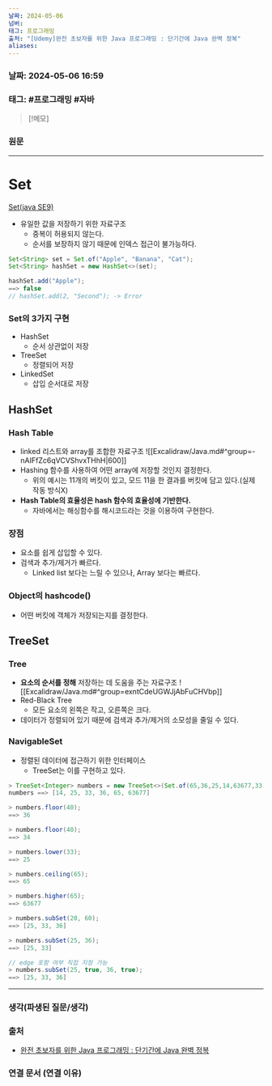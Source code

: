 ```yaml
---
날짜: 2024-05-06
넘버: 
태그: 프로그래밍
출처: "[Udemy]완전 초보자를 위한 Java 프로그래밍 : 단기간에 Java 완벽 정복"
aliases:
---
```

### 날짜:  2024-05-06 16:59

### 태그:  #프로그래밍 #자바

>[!메모]
>

### 원문
---
# Set
[Set(java SE9)](https://docs.oracle.com/javase%2F9%2Fdocs%2Fapi%2F%2F/java/util/Set.html)
- 유일한 값을 저장하기 위한 자료구조
	- 중복이 허용되지 않는다.
	- 순서를 보장하지 않기 때문에 인덱스 접근이 불가능하다.
```java
Set<String> set = Set.of("Apple", "Banana", "Cat");
Set<String> hashSet = new HashSet<>(set);

hashSet.add("Apple");
==> false
// hashSet.add(2, "Second"); -> Error
```
### Set의 3가지 구현
- HashSet
	- 순서 상관없이 저장
- TreeSet
	- 정렬되어 저장
- LinkedSet
	- 삽입 순서대로 저장
## HashSet
### Hash Table
- linked 리스트와 array를 조합한 자료구조
![[Excalidraw/Java.md#^group=-nAIFfZc6qVCVShvxTHhH|600]]
- Hashing 함수를 사용하여 어떤 array에 저장할 것인지 결정한다.
	- 위의 예시는 11개의 버킷이 있고, 모드 11을 한 결과를 버킷에 담고 있다.(실제 작동 방식X)
- **Hash Table의 효율성은 hash 함수의 효율성에 기반한다.**
	- 자바에서는 해싱함수를 해시코드라는 것을 이용하여 구현한다.
### 장점
- 요소를 쉽게 삽입할 수 있다.
- 검색과 추가/제거가 빠르다.
	- Linked list 보다는 느릴 수 있으나, Array 보다는 빠르다.
### Object의 hashcode() 
- 어떤 버킷에 객체가 저장되는지를 결정한다.
## TreeSet
### Tree
- **요소의 순서를 정해** 저장하는 데 도움을 주는 자료구조
![[Excalidraw/Java.md#^group=exntCdeUGWJjAbFuCHVbp]]
- Red-Black Tree
	- 모든  요소의 왼쪽은 작고, 오른쪽은 크다.
- 데이터가 정렬되어 있기 때문에 검색과 추가/제거의 소모성을 줄일 수 있다.
### NavigableSet
- 정렬된 데이터에 접근하기 위한 인터페이스
	- TreeSet는 이를 구현하고 있다.
```java
> TreeSet<Integer> numbers = new TreeSet<>(Set.of(65,36,25,14,63677,33));
numbers ==> [14, 25, 33, 36, 65, 63677]

> numbers.floor(40);
==> 36

> numbers.floor(40);
==> 34

> numbers.lower(33);
==> 25

> numbers.ceiling(65);
==> 65

> numbers.higher(65);
==> 63677

> numbers.subSet(20, 60);
==> [25, 33, 36]

> numbers.subSet(25, 36);
==> [25, 33]

// edge 포함 여부 직접 지정 가능
> numbers.subSet(25, true, 36, true);
==> [25, 33, 36]
```

---
### 생각(파생된 질문/생각)

### 출처
- [완전 초보자를 위한 Java 프로그래밍 : 단기간에 Java 완벽 정복](https://www.udemy.com/course/best-java-programming/?couponCode=ST6MT42324)

### 연결 문서 (연결 이유)
